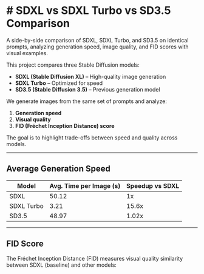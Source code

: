 # # SDXL vs SDXL Turbo vs SD3.5 Comparison
A side-by-side comparison of SDXL, SDXL Turbo, and SD3.5 on identical prompts, analyzing generation speed, image quality, and FID scores with visual examples.

This project compares three Stable Diffusion models:

- **SDXL (Stable Diffusion XL)** – High-quality image generation
- **SDXL Turbo** – Optimized for speed
- **SD3.5 (Stable Diffusion 3.5)** – Previous generation model

We generate images from the same set of prompts and analyze:

1. **Generation speed**
2. **Visual quality**
3. **FID (Fréchet Inception Distance) score**

The goal is to highlight trade-offs between speed and quality across models.

---

## Average Generation Speed

| Model      | Avg. Time per Image (s) | Speedup vs SDXL |
|------------|------------------------|----------------|
| SDXL       | 50.12                  | 1x             |
| SDXL Turbo | 3.21                   | 15.6x          |
| SD3.5      | 48.97                  | 1.02x          |

---

## FID Score

The Fréchet Inception Distance (FID) measures visual quality similarity between SDXL (baseline) and other models:

